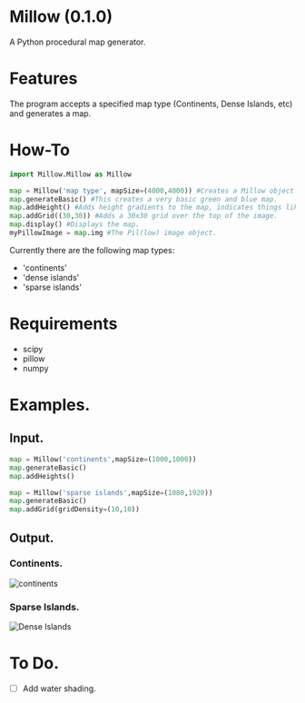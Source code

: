 # Millow (0.1.0)
A Python procedural map generator. 

# Features
The program accepts a specified map type (Continents, Dense Islands, etc) and generates a map.

# How-To
```python
import Millow.Millow as Millow

map = Millow('map type', mapSize=(4000,4000)) #Creates a Millow object with a given map type, and its 4000x4000 pixels.
map.generateBasic() #This creates a very basic green and blue map.
map.addHeight() #Adds height gradients to the map, indicates things like hills, etc.
map.addGrid((30,30)) #Adds a 30x30 grid over the top of the image. 
map.display() #Displays the map.
myPillowImage = map.img #The Pil(low) image object.
```


Currently there are the following map types:
- 'continents'
- 'dense islands'
- 'sparse islands'

# Requirements 

- scipy
- pillow
- numpy

# Examples.

## Input.
```python
map = Millow('continents',mapSize=(1000,1000))
map.generateBasic()
map.addHeights()

map = Millow('sparse islands',mapSize=(1080,1920))
map.generateBasic()
map.addGrid(gridDensity=(10,10))
```
## Output.

### Continents.
![continents](https://github.com/Jackbytes/Millow-Map/blob/main/img/continents.png "Continents")

### Sparse Islands.
![Dense Islands](https://github.com/Jackbytes/Millow-Map/blob/main/img/sparseislands.png "Sparse Islands")

# To Do.

- [ ] Add water shading.